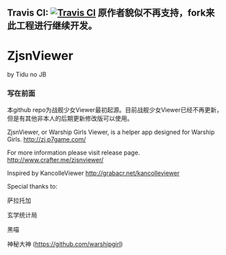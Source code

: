 Travis CI: [![Travis CI](https://travis-ci.org/JohnnySun/ZjsnViewer.svg?branch=master)](https://travis-ci.org/JohnnySun/ZjsnViewer)
原作者貌似不再支持，fork来此工程进行继续开发。
---
# ZjsnViewer
by Tidu no JB

### 写在前面
本github repo为战舰少女Viewer最初起源。目前战舰少女Viewer已经不再更新，但是有其他非本人的后期更新修改版可以使用。

ZjsnViewer, or Warship Girls Viewer, is a helper app designed for Warship Girls.
http://zj.p7game.com/

For more information please visit release page.
http://www.crafter.me/zjsnviewer/

Inspired by KancolleViewer
http://grabacr.net/kancolleviewer

Special thanks to:

萨拉托加

玄学统计局

黑喵

神秘大神 (https://github.com/warshipgirl)
